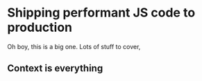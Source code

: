 # Shipping performant JS code to production

Oh boy, this is a big one. Lots of stuff to cover, 

## Context is everything 

<!--stackedit_data:
eyJoaXN0b3J5IjpbLTEwNDEwMTEzNDNdfQ==
-->